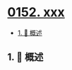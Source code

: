 # [0152. xxx](https://github.com/Tdahuyou/TNotes.leetcode/tree/main/notes/0152.%20xxx)

<!-- region:toc -->

- [1. 📝 概述](#1--概述)

<!-- endregion:toc -->

## 1. 📝 概述
